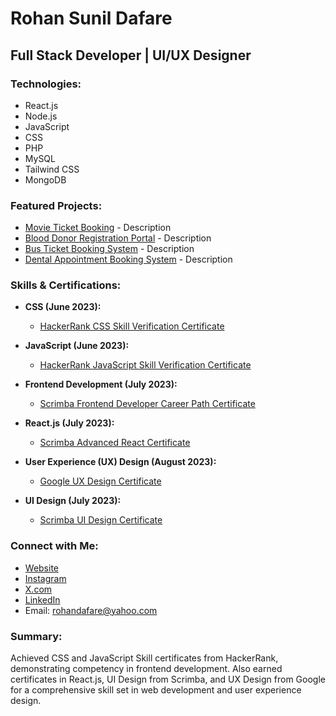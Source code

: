 # Rohan Sunil Dafare

## Full Stack Developer | UI/UX Designer

### Technologies:
- React.js
- Node.js
- JavaScript
- CSS
- PHP
- MySQL
- Tailwind CSS
- MongoDB

### Featured Projects:
- [Movie Ticket Booking](https://github.com/rohandafarefr/mt-booking) - Description
- [Blood Donor Registration Portal](https://github.com/rohandafarefr/blood_donation_platform) - Description
- [Bus Ticket Booking System](https://github.com/rohandafarefr/ar-bus) - Description
- [Dental Appointment Booking System](https://github.com/rohandafarefr/dental) - Description

### Skills & Certifications:
- **CSS (June 2023):**
  - [HackerRank CSS Skill Verification Certificate](https://www.hackerrank.com/certificates/41be232b38fc)
  
- **JavaScript (June 2023):**
  - [HackerRank JavaScript Skill Verification Certificate](https://www.hackerrank.com/certificates/9be41d72f5ca)
  
- **Frontend Development (July 2023):**
  - [Scrimba Frontend Developer Career Path Certificate](https://scrimba.com/certificate/umw2NDSW/gfrontend)

- **React.js (July 2023):**
  - [Scrimba Advanced React Certificate](https://scrimba.com/certificate/umw2NDSW/greact)
  
- **User Experience (UX) Design (August 2023):**
  - [Google UX Design Certificate](https://coursera.org/verify/LEWR5PHAWGCS)
  
- **UI Design (July 2023):**
  - [Scrimba UI Design Certificate](https://scrimba.com/certificate/umw2NDSW/gdesignbootcamp)

### Connect with Me:
- [Website](https://www.rohan.dineinpe.one)
- [Instagram](https://instagram.com/rohandafare)
- [X.com](https://twitter.com/rohandafare)
- [LinkedIn](https://linkedin.com/in/dafare)
- Email: rohandafare@yahoo.com

### Summary:
Achieved CSS and JavaScript Skill certificates from HackerRank, demonstrating competency in frontend development. Also earned certificates in React.js, UI Design from Scrimba, and UX Design from Google for a comprehensive skill set in web development and user experience design.

